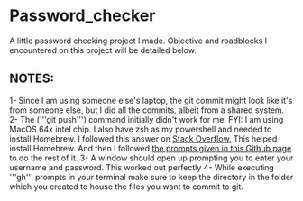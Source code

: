 # Password_checker
A little password checking project I made. Objective and roadblocks I encountered on this project will be detailed below. 

## NOTES:
1- Since I am using someone else's laptop, the git commit might look like it's from someone else, but I did all the commits, albeit from a shared system.
2- The ('''git push''') command initially didn't work for me. FYI: I am using MacOS 64x intel chip. I also have zsh as my powershell and needed to install Homebrew. I followed this answer on [Stack Overflow.](https://stackoverflow.com/a/74259142/26556323) This helped install Homebrew. And then I followed [the prompts given in this Github page](https://docs.github.com/en/get-started/git-basics/caching-your-github-credentials-in-git#git-credential-manager:~:text=auth%20login.-,Git%20Credential%20Manager,-Git%20Credential%20Manager) to do the rest of it. 
3- A window should open up prompting you to enter your username and password. This worked out perfectly 
4- While executing '''gh''' prompts in your terminal make sure to keep the directory in the folder which you created to house the files you want to commit to git. 
